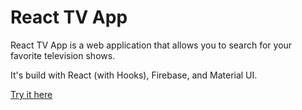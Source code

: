 # React TV App

React TV App is a web application that allows you to search for your favorite television shows.

It's build with React (with Hooks), Firebase, and Material UI.

[Try it here](https://ns-react-tv-app.herokuapp.com)
